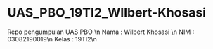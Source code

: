 # UAS_PBO_19TI2_WIlbert-Khosasi

Repo pengumpulan UAS PBO \n
Nama : Wilbert Khosasi \n
NIM : 03082190019\n
Kelas : 19TI2\n
